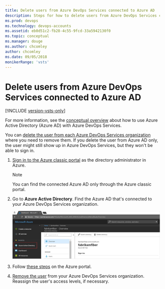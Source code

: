 ```yaml
---
title: Delete users from Azure DevOps Services connected to Azure AD
description: Steps for how to delete users from Azure DevOps Services connected to Azure Active Directory (Azure AD) via the Azure portal
ms.prod: devops
ms.technology: devops-accounts
ms.assetid: eb0d51c2-fb28-4c55-9fcd-33a5942130f0
ms.topic: conceptual
ms.manager: douge
ms.author: chcomley
author: chcomley
ms.date: 09/05/2018
monikerRange: 'vsts'
---
```


# Delete users from Azure DevOps Services connected to Azure AD

[!INCLUDE [version-vsts-only](../../_shared/version-vsts-only.md)]

For more information, see the [conceptual overview](access-with-azure-ad.md) about how to use Azure Active Directory (Azure AD) with Azure DevOps Services.

You can [delete the user from each Azure DevOps Services organization](delete-organization-users.md) where you need to remove them. If you delete the user from Azure AD only, the user might still show up in Azure DevOps Services, but they won't be able to sign in.

1. [Sign in to the Azure classic portal](https://manage.windowsazure.com/) as the directory administrator in Azure.

   > [!NOTE]
   > You can find the connected Azure AD only through the Azure classic portal.

1. Go to **Azure Active Directory**. Find the Azure AD that's connected to your Azure DevOps Services organization.

   ![Find the directory connected to your organization](_img/manage-work-access/azurefindconnecteddirectory.png)

1. Follow [these steps](https://docs.microsoft.com/azure/active-directory/active-directory-users-delete-user-azure-portal) on the Azure portal.

1. [Remove the user](delete-organization-users.md) from your Azure DevOps Services organization. Reassign the user's access levels, if necessary.
